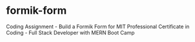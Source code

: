 # formik-form
Coding Assignment - Build a Formik Form for MIT Professional Certificate in Coding - Full Stack Developer with MERN Boot Camp
